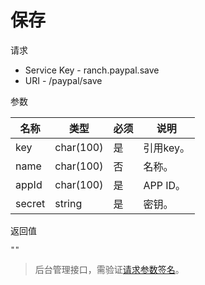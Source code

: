 # 保存

请求
- Service Key - ranch.paypal.save
- URI - /paypal/save

参数

|名称|类型|必须|说明|
|---|---|---|---|
|key|char(100)|是|引用key。|
|name|char(100)|否|名称。|
|appId|char(100)|是|APP ID。|
|secret|string|是|密钥。|

返回值
```
""
```

> 后台管理接口，需验证[请求参数签名](https://github.com/heisedebaise/tephra/blob/master/tephra-ctrl/doc/sign.md)。
